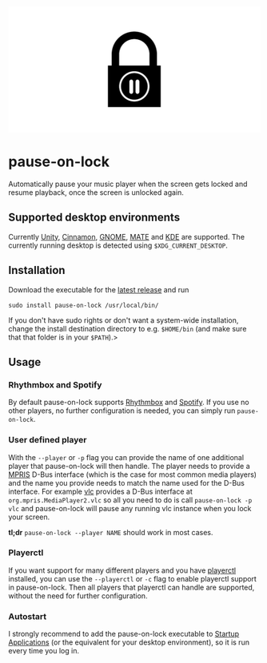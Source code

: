 ![logo](header.png)

# pause-on-lock

Automatically pause your music player when the screen gets locked and resume
playback, once the screen is unlocked again.

## Supported desktop environments

Currently [Unity](https://launchpad.net/unity),
[Cinnamon](https://github.com/linuxmint/Cinnamon),
[GNOME](https://www.gnome.org/), [MATE](https://mate-desktop.org/) and
[KDE](https://kde.org/) are supported. The currently running desktop is
detected using `$XDG_CURRENT_DESKTOP`.

## Installation

Download the executable for the [latest
release](https://github.com/folixg/pause-on-lock/releases/latest) and run

```
sudo install pause-on-lock /usr/local/bin/
```

If you don't have sudo rights or don't want a system-wide installation, change
the install destination directory to e.g. `$HOME/bin` (and make sure that that
folder is in your `$PATH`).>

## Usage

### Rhythmbox and Spotify

By default pause-on-lock supports
[Rhythmbox](https://wiki.gnome.org/Apps/Rhythmbox) and
[Spotify](https://www.spotify.com/us/download/linux/). If you use no other
players, no further configuration is needed, you can simply run
`pause-on-lock`.

### User defined player

With the `--player` or `-p` flag you can provide the name of one additional
player that pause-on-lock will then handle. The player needs to provide a
[MPRIS](http://specifications.freedesktop.org/mpris-spec/latest/) D-Bus
interface (which is the case for most common media players) and the name you
provide needs to match the name used for the D-Bus interface. For example
[vlc](https://videolan.org) provides a D-Bus interface at
`org.mpris.MediaPlayer2.vlc` so all you need to do is call `pause-on-lock -p
vlc` and pause-on-lock will pause any running vlc instance when you lock your
screen.

**tl;dr** `pause-on-lock --player NAME` should work in most cases.

### Playerctl

If you want support for many different players and you have
[playerctl](https://github.com/acrisci/playerctl) installed, you can use the
`--playerctl` or `-c` flag to enable playerctl support in pause-on-lock. Then
all players that playerctl can handle are supported, without the need for 
further configuration.

### Autostart

I strongly recommend to add the pause-on-lock executable to [Startup
Applications](https://help.ubuntu.com/stable/ubuntu-help/startup-applications.html)
(or the equivalent for your desktop environment), so it is run every time you
log in.
